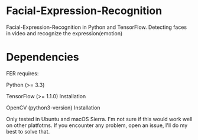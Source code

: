 # Facial-Expression-Recognition
Facial-Expression-Recognition in Python and TensorFlow. Detecting faces in video and recognize the expression(emotion)

#  Dependencies

FER requires:

Python (>= 3.3)

TensorFlow (>= 1.1.0) Installation

OpenCV (python3-version) Installation

Only tested in Ubuntu and macOS Sierra. I'm not sure if this would work well on other platfotms. If you encounter any problem, open an issue, I'll do my best to solve that.
